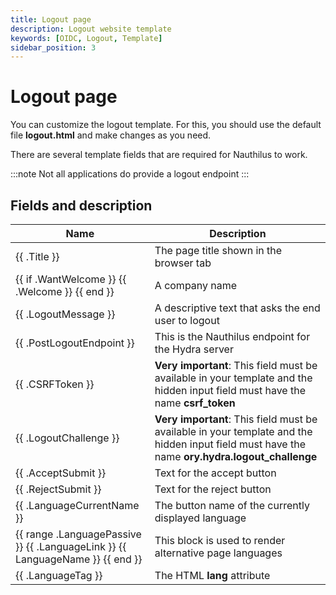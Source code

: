 ```yaml
---
title: Logout page
description: Logout website template
keywords: [OIDC, Logout, Template]
sidebar_position: 3
---
```

# Logout page

You can customize the logout template. For this, you should use the default file **logout.html** and make changes as
you need.

There are several template fields that are required for Nauthilus to work.

:::note
Not all applications do provide a logout endpoint
:::

## Fields and description

| Name                                                                                          | Description                                                                                                                                    |
|-----------------------------------------------------------------------------------------------|------------------------------------------------------------------------------------------------------------------------------------------------|
| \{\{ .Title \}\}                                                                              | The page title shown in the browser tab                                                                                                        |
| \{\{ if .WantWelcome \}\} \{\{ .Welcome \}\} \{\{ end \}\}                                    | A company name                                                                                                                                 |
| \{\{ .LogoutMessage \}\}                                                                      | A descriptive text that asks the end user to logout                                                                                            |
| \{\{ .PostLogoutEndpoint \}\}                                                                 | This is the Nauthilus endpoint for the Hydra server                                                                                            |
| \{\{ .CSRFToken \}\}                                                                          | **Very important**: This field must be available in your template and the hidden input field must have the name **csrf_token**                 |
| \{\{ .LogoutChallenge \}\}                                                                    | **Very important**: This field must be available in your template and the hidden input field must have the name **ory.hydra.logout_challenge** |
| \{\{ .AcceptSubmit \}\}                                                                       | Text for the accept button                                                                                                                     |
| \{\{ .RejectSubmit \}\}                                                                       | Text for the reject button                                                                                                                     |
| \{\{ .LanguageCurrentName \}\}                                                                | The button name of the currently displayed language                                                                                            |
| \{\{ range .LanguagePassive \}\} \{\{ .LanguageLink \}\} \{\{ LanguageName \}\} \{\{ end \}\} | This block is used to render alternative page languages                                                                                        | 
| \{\{ .LanguageTag \}\}                                                                        | The HTML **lang** attribute                                                                                                                    |
